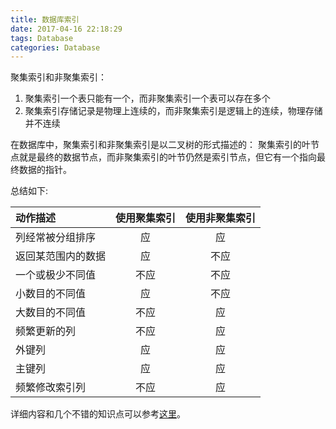 ```yaml
---
title: 数据库索引
date: 2017-04-16 22:18:29
tags: Database
categories: Database
---
```


聚集索引和非聚集索引：
1. 聚集索引一个表只能有一个，而非聚集索引一个表可以存在多个
2. 聚集索引存储记录是物理上连续的，而非聚集索引是逻辑上的连续，物理存储并不连续

在数据库中，聚集索引和非聚集索引是以二叉树的形式描述的：
聚集索引的叶节点就是最终的数据节点，而非聚集索引的叶节仍然是索引节点，但它有一个指向最终数据的指针。

总结如下:

| 动作描述 | 使用聚集索引 | 使用非聚集索引 |
| :--- | :---: | :---: |
| 列经常被分组排序 | 应 | 应 |
| 返回某范围内的数据 | 应 | 不应 |
| 一个或极少不同值 | 不应 | 不应 |
| 小数目的不同值 | 应 | 不应 |
| 大数目的不同值 | 不应 | 应 |
| 频繁更新的列 | 不应 | 应 |
| 外键列 | 应 | 应 |
| 主键列 | 应 | 应 |
| 频繁修改索引列 | 不应 | 应 |
详细内容和几个不错的知识点可以参考[这里][聚集索引和非聚集索引的区别理解]。



<!--### Reference-->
[聚集索引和非聚集索引的区别理解]: http://blog.csdn.net/liu_ben_qian/article/details/8472902
[聚集索引和非聚集索引（整理）]: http://www.cnblogs.com/aspnethot/articles/1504082.html
[50多条实用mysql数据库优化建议 ]: https://mp.weixin.qq.com/s?__biz=MzA3MDg0MjgxNQ==&mid=2652391032&idx=1&sn=1492e7fd23c32d15be4250617cac6616&chksm=84da46a8b3adcfbecaead4b8d050856507ec5e372445c867541bce8df5cc07f81c0b558f562d&mpshare=1&scene=1&srcid=0417sRhuuqmraD8rGV9sWdIP&pass_ticket=IuQgf49t22799QAeYgJ2ZdeUsJla%2FLxVmZNOco9%2BuZzB3Bn6ncIdFMQ5sxYwH%2FQA#rd
